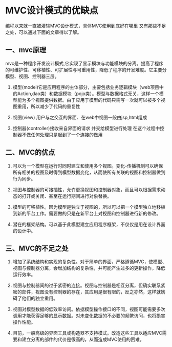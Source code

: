 # MVC设计模式的优缺点
编程以来就一直被灌输MVC设计模式，具体MVC使用到底好在哪里 又有那些不足之处，可以通过下面的文章得以了解。

## 一、mvc原理

  mvc是一种程序开发设计模式,它实现了显示模块与功能模块的分离。提高了程序的可维护性、可移植性、可扩展性与可重用性，降低了程序的开发难度。它主要分模型、视图、控制器三层。 
  
1. 模型(model)它是应用程序的主体部分，主要包括业务逻辑模块（web项目中的Action,dao类）和数据模块（pojo类）。模型与数据格式无关，这样一个模型能为多个视图提供数据。由于应用于模型的代码只需写一次就可以被多个视图重用，所以减少了代码的重复性 

2. 视图(view) 用户与之交互的界面、在web中视图一般由jsp,html组成 

3. 控制器(controller)接收来自界面的请求 并交给模型进行处理 在这个过程中控制器不做任何处理只是起到了一个连接的做用 

## 二、MVC的优点 

1. 可以为一个模型在运行时同时建立和使用多个视图。变化-传播机制可以确保所有相关的视图及时得到模型数据变化，从而使所有关联的视图和控制器做到行为同步。 

2. 视图与控制器的可接插性，允许更换视图和控制器对象，而且可以根据需求动态的打开或关闭、甚至在运行期间进行对象替换。 

3. 模型的可移植性。因为模型是独立于视图的，所以可以把一个模型独立地移植到新的平台工作。需要做的只是在新平台上对视图和控制器进行新的修改。
 
4. 潜在的框架结构。可以基于此模型建立应用程序框架，不仅仅是用在设计界面的设计中。 

## 三、MVC的不足之处 

1. 增加了系统结构和实现的复杂性。对于简单的界面，严格遵循MVC，使模型、视图与控制器分离，会增加结构的复杂性，并可能产生过多的更新操作，降低运行效率。 

2. 视图与控制器间的过于紧密的连接。视图与控制器是相互分离，但确实联系紧密的部件，视图没有控制器的存在，其应用是很有限的，反之亦然，这样就妨碍了他们的独立重用。 

3. 视图对模型数据的低效率访问。依据模型操作接口的不同，视图可能需要多次调用才能获得足够的显示数据。对未变化数据的不必要的频繁访问，也将损害操作性能。 

4. 目前，一般高级的界面工具或构造器不支持模式。改造这些工具以适应MVC需要和建立分离的部件的代价是很高的，从而造成MVC使用的困难。


